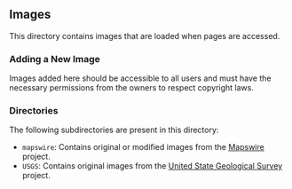 ## Images

This directory contains images that are loaded when pages are accessed.

### Adding a New Image

Images added here should be accessible to all users and must have the necessary permissions from the owners to respect copyright laws.

### Directories

The following subdirectories are present in this directory:

-  `mapswire`: Contains original or modified images from the [Mapswire](http://mapswire.com/) project.
-  `USGS`: Contains original images from the [United State Geological Survey](https://www.usgs.gov/media/images/water-cycle-png) project.

